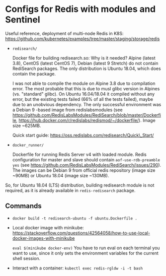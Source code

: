 Configs for Redis with modules and Sentinel
===========================================

Useful reference, deployment of multi-node Redis in K8S: https://github.com/kubernetes/examples/tree/master/staging/storage/redis

* `redisearch/`

  Docker file for building redisearch.so:
  Why is it needed? Alpine (latest 3.8), CentOS (latest CentOS 7), Debian (latest 9 Stretch) do not contain RediSearch packages.
  The only distribution is Ubuntu 18.04, which does contain the package.

  I was not able to compile the module on Alpine 3.8 due to compilation error. The most probable that this is due to musl glibc version in Alpines (vs. "standard" glibc).
  On Ubuntu 16.04/18.04 it compiled without any error, but the existing tests failed (66% of all the tests failed), maybe due to an unobvious dependency.
  The only successful environment was a Debian 9 -based image from redislabsmodules (see https://github.com/RedisLabsModules/RediSearch/blob/master/Dockerfile, https://hub.docker.com/r/redislabs/redismod/~/dockerfile/). Image size ~625MB.

  Quick start guide: https://oss.redislabs.com/redisearch/Quick\_Start/

* `docker_runner/`

  Dockerfile for running Redis Server v4 with loaded module. Redis configuration for master and slave should contain `aof-use-rdb-preamble yes` (see https://github.com/RedisLabsModules/RediSearch/issues/290).
  The images can be Debian 9 from official redis repository (image size ~90MB) or Ubuntu 18.04 (image size ~130MB).

So, for Ubuntu 18.04 (LTS) distribution, building redisearch module is not required, as it is already available in `redis-redisearch` package.

Commands
--------

* `docker build -t redisearch-ubuntu -f ubuntu.Dockerfile .`

* Local docker image with minikube: https://stackoverflow.com/questions/42564058/how-to-use-local-docker-images-with-minikube

  `eval $(minikube docker-env)`
  You have to run eval on each terminal you want to use, since it only sets the environment variables for the current shell session.

* Interact with a container:
  `kubectl exec redis-rgldw -i -t bash`

